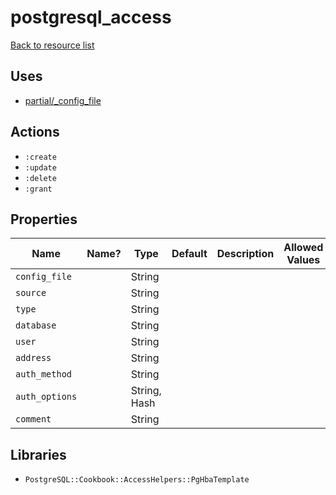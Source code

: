 # postgresql_access

[Back to resource list](../README.md#resources)

## Uses

- [partial/_config_file](partial/_config_file.md)

## Actions

- `:create`
- `:update`
- `:delete`
- `:grant`

## Properties

| Name           | Name? | Type         | Default | Description | Allowed Values |
| -------------- | ----- | ------------ | ------- | ----------- | -------------- |
| `config_file`  |       | String       |         |             |                |
| `source`       |       | String       |         |             |                |
| `type`         |       | String       |         |             |                |
| `database`     |       | String       |         |             |                |
| `user`         |       | String       |         |             |                |
| `address`      |       | String       |         |             |                |
| `auth_method`  |       | String       |         |             |                |
| `auth_options` |       | String, Hash |         |             |                |
| `comment`      |       | String       |         |             |                |

## Libraries

- `PostgreSQL::Cookbook::AccessHelpers::PgHbaTemplate`
